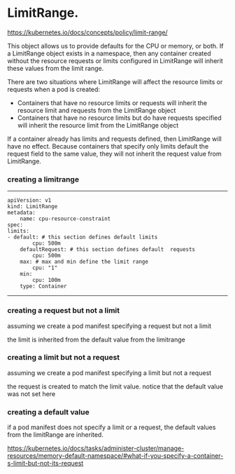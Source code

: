 # LimitRange.

<https://kubernetes.io/docs/concepts/policy/limit-range/>

This object allows us to provide defaults for the CPU or memory, or both. If a LimitRange object exists in a namespace, then any container created without the resource requests or limits configured in LimitRange will inherit these values from the limit range.

There are two situations where LimitRange will affect the resource limits or requests when a pod is created:

* Containers that have no resource limits or requests will inherit the resource limit and requests from the LimitRange object
* Containers that have no resource limits but do have requests specified will inherit the resource limit from the LimitRange object

If a container already has limits and requests defined, then LimitRange will have no effect. Because containers that specify only limits default the request field to the same value, they will not inherit the request value from LimitRange.

### creating a limitrange

---
    apiVersion: v1
    kind: LimitRange
    metadata:
        name: cpu-resource-constraint
    spec:
    limits:
    - default: # this section defines default limits
            cpu: 500m
        defaultRequest: # this section defines default  requests
            cpu: 500m
        max: # max and min define the limit range
            cpu: "1"
        min:
            cpu: 100m
        type: Container
---
### creating a request but not a limit

assuming we create a pod manifest specifying a request but not a limit 

the limit is inherited from the default value from the limitrange

### creating a limit but not a request

assuming we create a pod manifest specifying a limit but not a request

the request is created to match the limit value. notice that the default value was not set here

### creating a default value

if a pod manifest does not specify a limit or a request, the default values from the limitRange are inherited.

https://kubernetes.io/docs/tasks/administer-cluster/manage-resources/memory-default-namespace/#what-if-you-specify-a-container-s-limit-but-not-its-request



